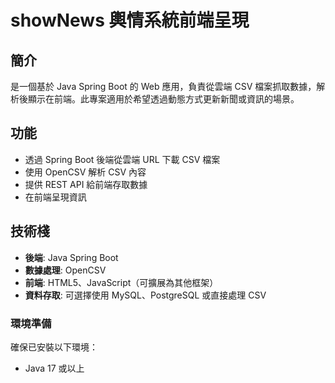 # showNews 輿情系統前端呈現

## 簡介
是一個基於 Java Spring Boot 的 Web 應用，負責從雲端 CSV 檔案抓取數據，解析後顯示在前端。此專案適用於希望透過動態方式更新新聞或資訊的場景。

## 功能
- 透過 Spring Boot 後端從雲端 URL 下載 CSV 檔案
- 使用 OpenCSV 解析 CSV 內容
- 提供 REST API 給前端存取數據
- 在前端呈現資訊

## 技術棧
- **後端**: Java Spring Boot
- **數據處理**: OpenCSV
- **前端**: HTML5、JavaScript（可擴展為其他框架）
- **資料存取**: 可選擇使用 MySQL、PostgreSQL 或直接處理 CSV

### 環境準備
確保已安裝以下環境：
- Java 17 或以上
